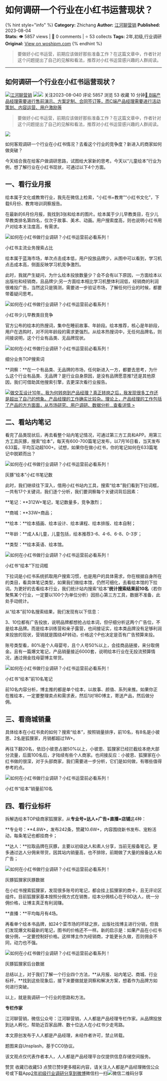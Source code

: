 # 如何调研一个行业在小红书运营现状？
{% hint style="info" %}
**Category:** Zhichang
**Author:** [江河聊营销](https://www.woshipm.com/u/669162)
**Published:** 2023-08-04  
**Stats:** 👁️ 5857 views | 💬 0 comments | ⭐ 53 collects
**Tags:** 2年,初级,行业调研
**Original:** [View on woshipm.com](https://www.woshipm.com/zhichang/5878272.html)
{% endhint %}
> 要做好小红书运营，前期应该做好那些准备工作？在这篇文章中，作者针对这个问题提出了自己的见解和看法，推荐对小红书运营感兴趣的人群阅读。

---

## 如何调研一个行业在小红书运营现状？

[![](https://static.woshipm.com/APP_U_202210_20221030085450_9872.jpeg?imageView2/1/w/72/h/72/q/100)](https://www.woshipm.com/u/669162)[江河聊营销](https://www.woshipm.com/u/669162) ![](https://static.woshipm.com/tag/1121_1@2x.png)![](https://static.woshipm.com/tag/2304_1@2x.png) 关注2023-08-040 评论 5857 浏览 53 收藏 10 分钟[🔗 B端产品经理需要进行售前演示、方案定制、合同签订等，而C端产品经理需要进行活动策划、内容运营、用户激励等](https://ke.qidianla.com/courses/bcpm)

> 要做好小红书运营，前期应该做好那些准备工作？在这篇文章中，作者针对这个问题提出了自己的见解和看法，推荐对小红书运营感兴趣的人群阅读。

![](https://image.woshipm.com/2023/04/14/71970436-da8e-11ed-b69c-00163e0b5ff3.png)

如何客观调研一个行业在小红书情况？去看这个行业的竞争度？新进入的商家如何做突破？

今天结合我在给客户做调研思路，试图给大家新的思考。今天以“儿童绘本”行业为例，想了解行业在小红书现状，可通过以下4个方面。

## 一、看行业月报

绘本属于文化或教育行业，我先在微信上检索，“小红书+教育”“小红书文化”，下载6月份、教育培训洞察报告。

在最新的6月份月报，我找到3张和绘本的图片。绘本属于少儿早教类目，在少儿早教类排名第四名，仅次于故事、美术、动画。用户搜索度高，则也说明小红书用户对绘本关注度高，有需求。

![如何在小红书做行业调研？小红书运营前必看系列！](https://image.yunyingpai.com/wp/2023/08/QoXxvc6aoQcORxDxOwUP.png)

小红书主流业务搜索占比

绘本属于蓝海市场，单次点击成本低，用户投放品牌少，从图中可以看到，学习机点击成本高，侧面反映学习机竞争激烈。

此时，我就产生疑问，为什么绘本投放数量少？会不会有以下原因，一方面绘本以出版社和经销商，且品牌少;另一方面绘本相比学习机整体利润低，经销商的利润很难投广告，当然这只是猜测，需要进一步验证市场，了解任何行业的时候，都要带着疑问思考。

![如何在小红书做行业调研？小红书运营前必看系列！](https://image.yunyingpai.com/wp/2023/08/vixeo0ZCkq8Pk6VNLJ9N.png)

小红书少儿早教类目竞争

官方公布的绘本的热搜词，集中在睡前故事、年龄段。绘本推荐，核心是年龄段，用户在选购时，对不同年龄段的需求更强烈。从绘本热搜词中，无任何品牌名，则间接说明，这个行业有品类、无品牌现状。

![如何在小红书做行业调研？小红书运营前必看系列！](https://image.yunyingpai.com/wp/2023/08/D4roCEORNQ7o4GHRqlUu.png)

细分业务TOP搜索词

**洞察：**在一个有品类、无品牌的市场，任何新进入一方，都要去思考，为什么这个行业有品类、无品牌？是行业自身原因，是没有品牌愿意推?还是其他原因，我们可借助其他搜索引擎，去更深次看行业报告。

[![](https://image.woshipm.com/2023/08/02/769bf6f4-30e6-11ee-b3cb-00163e0b5ff3.png)做交互设计10年，我为何转岗到产品经理？真正转岗之后，我发现很多工作还是超出了自己的想象。产品经理的工作确实比较杂。理论上，产品经理的工作包括了产品的方方面面，从市场研究、用户调研、数据分析...查看详情 >](https://ke.qidianla.com/courses/bcpm)

## 二、看站内笔记

看完了品类现状后，再去看整个站内笔记情况，可通过第三方工具和APP。用第三方工具灰豚，搜索“绘本”，每天有600-700篇笔记发布，以7月16日看，当天发布633篇，平均互动超100+。试想，如果你在做小红书，你的笔记如何在633篇笔记中脱颖而出？

![如何在小红书做行业调研？小红书运营前必看系列！](https://image.yunyingpai.com/wp/2023/08/xPDVObXQLqvTr9NTzIge.png)

灰豚“绘本”小红书笔记数

此时，我们继续往下深入，借用小红书站内工具，搜索“绘本”我们看到下拉词框，一共有17个关键词，我们逐个分析，我们要洞察每个关键词背后因素：

**笔记：**312W+笔记，笔记数量多，竞争激烈；

**商城：**33W+商品；

**绘本：**绘本插画、绘本设计、绘本课程、绘本排版、绘本自制；

**年龄：**成人&儿童，儿童包括，绘本推荐3-6、4-6、6-8、0-3岁；

**类型：**绘本英语、绘本馆。

![如何在小红书做行业调研？小红书运营前必看系列！](https://image.yunyingpai.com/wp/2023/08/xdtsNxJGam9rGrgCMX0f.png)

小红书“绘本”下拉词框

下拉词是小红书系统抓取用户搜索习惯，也是用户的具体需求，你在根据自身所在的类目，看具体笔记类型，如果我们做绘本馆，仍然可细化，去看绘本馆的下拉词。为更好的去看绘本行业，我们统计站内搜索“绘本”**统计搜索结果前10名**（若你聚焦某个行业，一定要以100个为单位分析）因担心第三方工具，数据不准备，此处手动统计。

从“绘本”前10名搜索结果，我们发现有以下信息：

3、10位都有广告投放，说明品牌都想抢占绘本词，但仔细分析这两个广告位，不是绘本品牌。而是绘本训练营和亲子露营，也间接证实，绘本类品牌没有足够利润来投放的现状，营销就是围绕4P转动，价格这个P也决定是否有广告预算来投。

账号类型看，80%是个人母婴号，且个人号50%以上，会挂商品链接，来分取佣金。且有一篇爆文笔记，产品销量接近6000套，说明绘本行业在无投流预算情况，通过佣金找母婴博主带货。

![如何在小红书做行业调研？小红书运营前必看系列！](https://image.yunyingpai.com/wp/2023/08/DAxi7ZUYpQihAziiWYNP.png)

小红书“绘本”前10名笔记

前10名内容分析，博主推的都是单个绘本，以故事、颜值、系列来推。如果你正在推绘本，一定要整理卖点和需求表，然后1对1BD博主，寄送产品，然后做分佣。‍

## 三、看商城销量

具体绘本在小红书卖的如何？搜索“绘本”，按照销量排序，前10名，有8名是小彼恩、2名是狐狸家，月销都超过1W+。

再往下翻20名，依旧小彼恩占据50%以上，小彼恩、狐狸家已经拦截绘本绝大部分流量，后面100名后，才陆续有些个人商家。也间接反应：小彼恩、狐狸家在小红书做的很深，对于头部商家，我们需要进一步分析，它们是如何做，有哪些值得参考的点。

![如何在小红书做行业调研？小红书运营前必看系列！](https://image.yunyingpai.com/wp/2023/08/vIYh0EpXFtcE2pDo8S8x.png)

小红书“绘本”销量前10名

## 四、看行业标杆

拆解选绘本TOP级商家狐狸家，从**专业号+达人+广告+直播+店铺**这4种：

**专业号：**4.8W+，发布242条，赞藏10.6W+，内容围绕新书发布、宠粉活动，每条笔记也都挂商卡；

**达人：**拉取品牌在灰豚，主要以初级达人和素人分享，当前无报备笔记。更多通过达人分佣来带货，因其站内销量高，也不排除，前期做了大量的报备达人和广告；

![如何在小红书做行业调研？小红书运营前必看系列！](https://image.yunyingpai.com/wp/2023/08/v4xuA0bozAc59SaUWGLs.png)

灰豚狐狸家灰豚数据

在小红书搜索狐狸家，发现很多账号的笔记，都会挂上狐狸家的商卡，且无评论区组件。目前狐狸家基本按照分佣方式在销售，绘本分佣核心在于BD达人，统一分佣价格，让博主真正有利润赚。

**直播：**平均每月有4场。

再看单个绘本书品牌，如24个菜市场的环球之旅，出版社找博主进行分销，但我们发现爆文和最新的笔记，图书的价格还不一样。新的启示是：如果产品在小红书做分佣，一定要控制好价格。这样博主作为经销商，才能更长久做，否则佣金不同，动力也不强。

![如何在小红书做行业调研？小红书运营前必看系列！](https://image.yunyingpai.com/wp/2023/08/vV20DfNTilmhmqU0VuZi.png)

灰豚狐狸家后台数据

总结以上，对于我们了解一个行业四个方法，**从月报、站内笔记、商城、行业标杆，**找到这些现象后，接下来要做就是洞察和解决方案，想着作为品牌方如何进行突破。

以上，就是我调研一个行业的思路和方法。

**专栏作家**

江河聊营销，微信公众号：江河聊营销，人人都是产品经理专栏作家。从品牌投放到达人孵化，帮助近百家品牌、数十位达人在小红书少走弯路。

本文原创发布于人人都是产品经理，未经作者许可，禁止转载。

题图来自Unsplash，基于CC0协议。

该文观点仅代表作者本人，人人都是产品经理平台仅提供信息存储空间服务。

赞赏 收藏已收藏53 点赞已赞9更多精彩内容，请关注人人都是产品经理微信公众号或下载App[2年](https://www.woshipm.com/tag/2%e5%b9%b4)[初级](https://www.woshipm.com/tag/%e5%88%9d%e7%ba%a7)[行业调研](https://www.woshipm.com/tag/%e8%a1%8c%e4%b8%9a%e8%b0%83%e7%a0%94)[分享到微博](https://service.weibo.com/share/share.php?appkey=2775287854&title=如何调研一个行业在小红书运营现状？&url=https://www.woshipm.com/zhichang/5878272.html&pic=https://image.woshipm.com/2023/04/14/71970436-da8e-11ed-b69c-00163e0b5ff3.png)微信扫一扫![微信二维码](https://api.pwmqr.com/qrcode/create/?url=https://www.woshipm.com/zhichang/5878272.html)分享